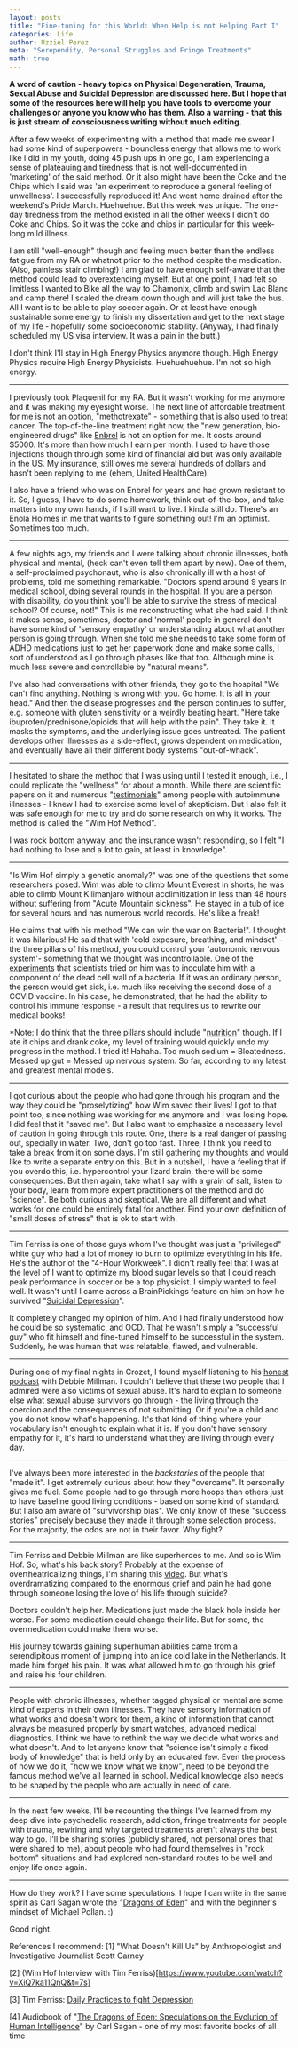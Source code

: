 ```yaml
---
layout: posts
title: "Fine-tuning for this World: When Help is not Helping Part I"
categories: Life
author: Uzziel Perez
meta: "Serependity, Personal Struggles and Fringe Treatments"
math: true
---
```


**A word of caution - heavy topics on Physical Degeneration, Trauma, Sexual Abuse and Suicidal Depression are discussed here. But I hope that some of the resources here will help you have tools to overcome your challenges or anyone you know who has them. Also a warning - that this is just stream of consciousness writing without much editing.**

After a few weeks of experimenting with a method that made me swear I had some kind of superpowers - boundless energy that allows me to work like I did in my youth, doing 45 push ups in one go, I am experiencing a sense of plateauing and tiredness that is not well-documented in 'marketing' of the said method. Or it also might have been the Coke and the Chips which I said was 'an experiment to reproduce a general feeling of unwellness'. I successfully reproduced it! And went home drained after the weekend's Pride March. Huehuehue. But this week was unique. The one-day tiredness from the method existed in all the other weeks I didn't do Coke and Chips.
So it was the coke and chips in particular for this week-long mild illness.

 I am still "well-enough" though and feeling much better than the endless fatigue from my RA or whatnot prior to the method despite the medication. (Also, painless stair climbing!) I am glad to have enough self-aware that the method could lead to overextending myself. But at one point, I had felt so limitless I wanted to Bike all the way to Chamonix, climb and swim Lac Blanc and camp there! I scaled the dream down though and will just take the bus. All I want is to be able to play soccer again. Or at least have enough sustainable some energy to finish my dissertation and get to the next stage of my life - hopefully some socioeconomic stability. (Anyway, I had finally scheduled my US visa interview. It was a pain in the butt.)

 I don't think I'll stay in High Energy Physics anymore though. High Energy Physics require High Energy Physicists. Huehuehuehue. I'm not so high energy.

 -------------------------------------------------------------------

 I previously took Plaquenil for my RA. But it wasn't working for me anymore and it was making my eyesight worse. The next line of affordable treatment for me is not an option, "methotrexate" - something that is also used to treat cancer. The top-of-the-line treatment right now, the "new generation, bio-engineered drugs" like [Enbrel](https://www.seattletimes.com/seattle-news/health/whats-behind-the-whopping-price-tags-on-the-newest-generation-of-drugs/) is not an option for me. It costs around $5000. It's more than how much I earn per month. I used to have those injections though through some kind of financial aid but was only available in the US. My insurance, still owes me several hundreds of dollars and hasn't been replying to me (ehem, United HealthCare).

I also have a friend who was on Enbrel for years and had grown resistant to it. So, I guess, I have to do some homework, think out-of-the-box, and take matters into my own hands, if I still want to live. I kinda still do. There's an Enola Holmes in me that wants to figure something out! I'm an optimist. Sometimes too much.

---------------------------------------------------------------------

A few nights ago, my friends and I were talking about chronic illnesses, both physical and mental, (heck can't even tell them apart by now).
 One of them, a self-proclaimed psychonaut, who is also chronically ill with a host of problems, told me something remarkable. "Doctors spend around 9 years in medical school, doing several rounds in the hospital. If you are a person with disability, do you think you'll be able to survive the stress of medical school? Of course, not!" This is me reconstructing what she had said. I think it makes sense, sometimes, doctor and 'normal' people in general don't have some kind of 'sensory empathy' or understanding about what another person is going through. When she told me she needs to take some form of ADHD medications just to get her paperwork done and make some calls, I sort of understood as I go through phases like that too. Although mine is much less severe and controllable by "natural means".

I've also had conversations with other friends, they go to the hospital "We can't find anything. Nothing is wrong with you. Go home. It is all in your head." And then the disease progresses and the person continues to suffer, e.g. someone with gluten sensitivity or a weirdly beating heart. "Here take ibuprofen/prednisone/opioids that will help with the pain". They take it. It masks the symptoms, and the underlying issue goes untreated. The patient develops other illnesses as a side-effect, grows dependent on medication, and eventually have all their different body systems "out-of-whack".

------------------------------------------------------------------------

I hesitated to share the method that I was using until I tested it enough, i.e., I could replicate the "wellness" for about a month. While there are scientific papers on it and numerous "[testimonials](https://www.youtube.com/watch?v=1nOv4aNiWys)" among people with autoimmune illnesses - I knew I had to exercise some level of skepticism. But I also felt it was safe enough for me to try and do some research on why it works. The method is called the "Wim Hof Method".

I was rock bottom anyway, and the insurance wasn't responding, so I felt "I had nothing to lose and a lot to gain, at least in knowledge".

------------------------------------------------------------------------

"Is Wim Hof simply a genetic anomaly?" was one of the questions that some researchers posed. Wim was able to climb Mount Everest in shorts, he was able to climb Mount Kilimanjaro without acclimitization in less than 48 hours without suffering from "Acute Mountain sickness". He stayed in a tub of ice for several hours and has numerous world records. He's like a freak!

He claims that with his method "We can win the war on Bacteria!". I thought it was hilarious! He said that with 'cold exposure, breathing, and mindset' - the three pillars of his method, you could control your 'autonomic nervous system'- something that we thought was incontrollable. One of the [experiments](https://www.ncbi.nlm.nih.gov/pmc/articles/PMC4034215/) that scientists tried on him was to inoculate him with a component of the dead cell wall of a bacteria. If it was an ordinary person, the person would get sick, i.e. much like receiving the second dose of a COVID vaccine. In his case, he demonstrated, that he had the ability to control his immune response - a result that requires us to rewrite our medical books!

*Note: I do think that the three pillars should include "[nutrition](https://www.wimhofmethod.com/how-to-boost-your-immune-system)" though. If I ate it chips and drank coke, my level of training would quickly undo my progress in the method. I tried it! Hahaha. Too much sodium = Bloatedness. Messed up gut = Messed up nervous system. So far, according to my latest and greatest mental models.

-------------------------------------------------------------------------

I got curious about the people who had gone through his program and the way they could be "proselytizing" how Wim saved their lives! I got to that point too, since nothing was working for me anymore and I was losing hope. I did feel that it "saved me". But I also want to emphasize a necessary level of caution in going through this route. One, there is a real danger of passing out, specially in water. Two, don't go too fast. Three, I think you need to take a break from it on some days. I'm still gathering my thoughts and would like to write a separate entry on this. But in a nutshell, I have a feeling that if you overdo this, i.e. hypercontrol your lizard brain, there will be some consequences. But then again, take what I say with a grain of salt, listen to your body, learn from more expert practitioners of the method and do "science". Be both curious and skeptical. We are all different and what works for one could be entirely fatal for another. Find your own definition of  "small doses of stress" that is ok to start with.  

---------------------------------------------------------------------------

Tim Ferriss is one of those guys whom I've thought was just a "privileged" white guy who had a lot of money to burn to optimize everything in his life. He's the author of the "4-Hour Workweek". I didn't really feel that I was at the level of I want to optimize my blood sugar levels so that I could reach peak performance in soccer or be a top physicist. I simply wanted to feel well. It wasn't until I came across a BrainPickings feature on him on how he survived "[Suicidal Depression](https://www.brainpickings.org/2016/12/08/tim-ferriss-tools-of-titans-depression/)".

It completely changed my opinion of him. And I had finally understood how he could be so systematic, and OCD. That he wasn't simply a "successful guy" who fit himself and fine-tuned himself to be successful in the system. Suddenly, he was human that was relatable, flawed, and vulnerable.

----------------------------------------------------------------------------

During one of my final nights in Crozet, I found myself listening to his [honest podcast](https://tim.blog/2020/09/14/how-to-heal-trauma/) with Debbie Millman. I couldn't believe that these two people that I admired were also victims of sexual abuse. It's hard to explain to someone else what sexual abuse survivors go through - the living through the coercion and the consequences of not submitting. Or if you're a child and you do not know what's happening. It's that kind of thing where your vocabulary isn't enough to explain what it is. If you don't have sensory empathy for it, it's hard to understand what they are living through every day.

----------------------------------------------------------------------------

I've always been more interested in the *backstories* of the people that "made it". I get extremely curious about how they "overcame". It personally gives me fuel. Some people had to go through more hoops than others just to have baseline good living conditions - based on some kind of standard. But I also am aware of "survivorship bias". We only know of these "success stories" precisely because they made it through some selection process. For the majority, the odds are not in their favor. Why fight?

------------------------------------------------------------------------------

Tim Ferriss and Debbie Millman are like superheroes to me. And so is Wim Hof. So, what's his back story? Probably at the expense of overtheatricalizing things, I'm sharing this [video](https://youtu.be/Ame5F9MaGJA?t=64). But what's overdramatizing compared to the enormous grief and pain he had gone through someone losing the love of his life through suicide?

Doctors couldn't help her. Medications just made the black hole inside her worse. For some medication could change their life. But for some, the overmedication could make them worse.

His journey towards gaining superhuman abilities came from a serendipitous moment of jumping into an ice cold lake in the Netherlands. It made him forget his pain. It was what allowed him to go through his grief and raise his four children.

--------------------------------------------------------------------------------

People with chronic illnesses, whether tagged physical or mental are some kind of experts in their own illnesses. They have sensory information of what works and doesn't work for them, a kind of information that cannot always be measured properly by smart watches, advanced medical diagnostics. I think we have to rethink the way we decide what works and what doesn't. And to let anyone know that "science isn't simply a fixed body of knowledge" that is held only by an educated few. Even the process of how we do it, "how we know what we know", need to be beyond the famous method we've all learned in school. Medical knowledge also needs to be shaped by the people who are actually in need of care.

--------------------------------------------------------------------------------

In the next few weeks, I'll be recounting the things I've learned from my deep dive into psychedelic research, addiction, fringe treatments for people with trauma, rewiring and why targeted treatments aren't always the best way to go. I'll be sharing stories (publicly shared, not personal ones that were shared to me), about people who had found themselves in "rock bottom" situations and had explored non-standard routes to be well and enjoy life once again.

--------------------------------------------------------------------------------

How do they work? I have some speculations. I hope I can write in the same spirit as Carl Sagan wrote the "[Dragons of Eden](https://www.youtube.com/watch?v=s-B52LZf6Es)" and with the beginner's mindset of Michael Pollan. :)

Good night.


References I recommend:
[1] "What Doesn't Kill Us" by Anthropologist and Investigative Journalist Scott Carney  

[2] (Wim Hof Interview with Tim Ferriss)[https://www.youtube.com/watch?v=XiQ7ka11QnQ&t=7s]  

[3] Tim Ferriss: [Daily Practices to fight Depression](https://www.youtube.com/watch?v=zJGJGVicLkQ)  

[4] Audiobook of "[The Dragons of Eden: Speculations on the Evolution of Human Intelligence](https://www.youtube.com/watch?v=s-B52LZf6Es)" by Carl Sagan - one of my most favorite books of all time  
